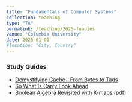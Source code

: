 ```yaml
---
title: "Fundamentals of Computer Systems"
collection: teaching
type: "TA"
permalink: /teaching/2025-fundies
venue: "Columbia University"
date: 2025-01-01
#location: "City, Country"
---
```


### Study Guides
- [Demystifying Cache--From Bytes to Tags](/posts/2025/05/cache)
- [So What Is Carry Look Ahead](/posts/2025/01/carry)
- [Boolean Algebra Revisited with K-maps](/files/teaching/fundies/Boolean_Algebra_Revisited_with_K-maps.pdf) (pdf)


